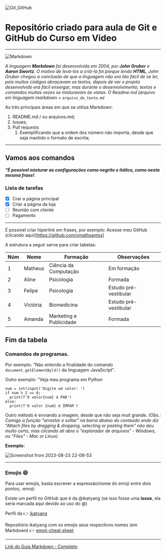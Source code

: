 ![Git_GitHub](https://github.com/omathsantos/CursoEmVideo/assets/88942151/67cd005c-2ec7-4767-9a53-da68ade88a12)


# Repositório criado para aula de Git e GitHub do Curso em Video


---

![Markdown](https://github.com/omathsantos/CursoEmVideo/assets/88942151/05c382a8-1de9-4066-adad-e9f3c939b39f)


_A linguagem __Markdown__ foi desenvolvida em 2004, por **John Gruber** e **Aaron Swortz**. O motivo de levá-los a criá-la foi porque lendo **HTML**, John Gruber chegou a conclusão de que a linguagem não era tão fácil de se ler, pois muitos códigos abraçavam os textos, depois de ver o projeto desenvolvido era fácil enxergar, mas durante o desenvolvimento, textos e comandos muitas vezes se misturavam às vistas. O Readme.md (arquivo em linguagem markdown = ```arquivo_de_texto.md```_

As três principais áreas em que se utiliza Markdown:
1. README.md / ou arquivos.md;
1. Issues;
3. Pull requests
   1. Exemplificando que a ordem dos número não importa, desde que seja mantido o formato de escrita;
---
## Vamos aos comandos

__*"É possível misturar as configurações como negrito e itálico, como nesta mesma frase!*__.

### Lista de tarefas
- [x] Crar a página principal
- [x] Criar a página da loja
- [ ] Reunião com cliente
- [ ] Pagamento
---
É possível criar hiperlink em frases, por exemplo:
Acesse meu GitHub (clicando aqui)[https://github.com/omathsantos]

A estrutura a seguir serve para criar tabelas:

Núm | Nome | Formação | Observações
---|---|---|---
1 | Matheus | Ciência da Computação | Em formação
2 | Aline | Psicologia | Formada
3 | Felipe | Psicologia | Estudo pré-vestibular
4 | Victória | Biomedicina | Estudo pré-vestibular
5 | Amanda | Marketing e Publicidade | Formada

Fim da tabela
---
### Comandos de programas.
Por exemplo: "Não entendo a finalidade do comando `document.getElementByld()` da linguagem JavaScript".

Outro exemplo: "Veja meu programa em Python
```
num = int(input('Digite um valor: ')
if num % 2 == 0;
  print(f'O valor{num} é PAR')
else:
  print(f'O valor {num} é ÍMPAR')
```
Outro método é enviando a imagem, desde que não seja muit grande.
_(Obs.: Comigo a função "arrastar e soltar" na barra abaixo do conteúdo onde diz "Attach files by dragging & dropping, selecting or pasting them" não deu muito certo, mas clicando ali abre o "explorador de arquivos" - Windows, ou "Files" - Mac or Linux)._

**Exemplo:**

![Screenshot from 2023-08-23 22-08-53](https://github.com/omathsantos/CursoEmVideo/assets/88942151/7ae9d1bf-32f8-435d-a367-9f9bd73d4f39)

---

### Emojis 😄

Para usar emojis, basta escrever a expressão/nome do emoji entre dois pontos, :emoji:

Existe um perfil no GitHub que é da @ikatyang (se isso fosse uma **issue**, ela seria marcada aqui devido ao uso do @)

Perfil da 👉 [ikatyang](https://github.com/ikatyang)

Repositório ikatyang com os emojis seus respectivos nomes (em Markdown) 👉 [emoji-cheat-sheet](https://github.com/ikatyang/emoji-cheat-sheet)

---

[Link do Guia Markdown - Completo](https://github.com/omathsantos/CursoEmVideo/blob/main/Documentos/guia-markdown.pdf)

